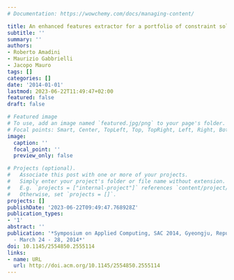 ```yaml
---
# Documentation: https://wowchemy.com/docs/managing-content/

title: An enhanced features extractor for a portfolio of constraint solvers
subtitle: ''
summary: ''
authors:
- Roberto Amadini
- Maurizio Gabbrielli
- Jacopo Mauro
tags: []
categories: []
date: '2014-01-01'
lastmod: 2023-06-22T11:49:47+02:00
featured: false
draft: false

# Featured image
# To use, add an image named `featured.jpg/png` to your page's folder.
# Focal points: Smart, Center, TopLeft, Top, TopRight, Left, Right, BottomLeft, Bottom, BottomRight.
image:
  caption: ''
  focal_point: ''
  preview_only: false

# Projects (optional).
#   Associate this post with one or more of your projects.
#   Simply enter your project's folder or file name without extension.
#   E.g. `projects = ["internal-project"]` references `content/project/deep-learning/index.md`.
#   Otherwise, set `projects = []`.
projects: []
publishDate: '2023-06-22T09:49:47.768928Z'
publication_types:
- '1'
abstract: ''
publication: '*Symposium on Applied Computing, SAC 2014, Gyeongju, Republic of Korea
  - March 24 - 28, 2014*'
doi: 10.1145/2554850.2555114
links:
- name: URL
  url: http://doi.acm.org/10.1145/2554850.2555114
---
```

